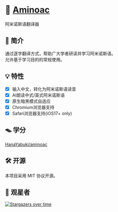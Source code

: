 # 🫧 [Aminoac](https://aminoac.lzzz.ink)
阿米诺斯语翻译器

## 📝 简介
通过逐字翻译方式，帮助广大学者研读并学习阿米诺斯语。  
允许基于学习目的的常规使用。

## 💡 特性
- [x] 输入中文，转化为阿米诺斯语读音
- [x] AI朗读中式/英式阿米诺斯语
- [x] 原生暗黑模式自适应
- [x] Chromium浏览器支持
- [x] Safari浏览器支持(iOS17+ only)

## 🪤 学分
[HanaYabuki/aminoac](https://github.com/HanaYabuki/aminoac)

## 🛠 开源
本项目采用 MIT 协议开源。

## 🌟 观星者
[![Stargazers over time](https://starchart.cc/Xarth-Mai/Aminoac.svg?variant=adaptive)](https://starchart.cc/Xarth-Mai/Aminoac)
